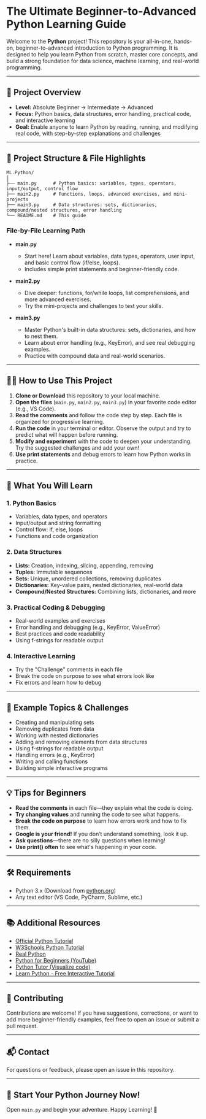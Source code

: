 # The Ultimate Beginner-to-Advanced Python Learning Guide

Welcome to the **Python** project! This repository is your all-in-one, hands-on, beginner-to-advanced introduction to Python programming. It is designed to help you learn Python from scratch, master core concepts, and build a strong foundation for data science, machine learning, and real-world programming.

---

## 🚀 Project Overview

- **Level:** Absolute Beginner → Intermediate → Advanced
- **Focus:** Python basics, data structures, error handling, practical code, and interactive learning
- **Goal:** Enable anyone to learn Python by reading, running, and modifying real code, with step-by-step explanations and challenges

---

## 📂 Project Structure & File Highlights

```
ML.Python/
│
├── main.py      # Python basics: variables, types, operators, input/output, control flow
├── main2.py     # Functions, loops, advanced exercises, and mini-projects
├── main3.py     # Data structures: sets, dictionaries, compound/nested structures, error handling
└── README.md    # This guide
```

### File-by-File Learning Path

- **main.py**
  - Start here! Learn about variables, data types, operators, user input, and basic control flow (if/else, loops).
  - Includes simple print statements and beginner-friendly code.

- **main2.py**
  - Dive deeper: functions, for/while loops, list comprehensions, and more advanced exercises.
  - Try the mini-projects and challenges to test your skills.

- **main3.py**
  - Master Python's built-in data structures: sets, dictionaries, and how to nest them.
  - Learn about error handling (e.g., KeyError), and see real debugging examples.
  - Practice with compound data and real-world scenarios.

---

## 🧑‍💻 How to Use This Project

1. **Clone or Download** this repository to your local machine.
2. **Open the files** (`main.py`, `main2.py`, `main3.py`) in your favorite code editor (e.g., VS Code).
3. **Read the comments** and follow the code step by step. Each file is organized for progressive learning.
4. **Run the code** in your terminal or editor. Observe the output and try to predict what will happen before running.
5. **Modify and experiment** with the code to deepen your understanding. Try the suggested challenges and add your own!
6. **Use print statements** and debug errors to learn how Python works in practice.

---

## 📖 What You Will Learn

### 1. Python Basics
- Variables, data types, and operators
- Input/output and string formatting
- Control flow: if, else, loops
- Functions and code organization

### 2. Data Structures
- **Lists:** Creation, indexing, slicing, appending, removing
- **Tuples:** Immutable sequences
- **Sets:** Unique, unordered collections, removing duplicates
- **Dictionaries:** Key-value pairs, nested dictionaries, real-world data
- **Compound/Nested Structures:** Combining lists, dictionaries, and more

### 3. Practical Coding & Debugging
- Real-world examples and exercises
- Error handling and debugging (e.g., KeyError, ValueError)
- Best practices and code readability
- Using f-strings for readable output

### 4. Interactive Learning
- Try the "Challenge" comments in each file
- Break the code on purpose to see what errors look like
- Fix errors and learn how to debug

---

## 📝 Example Topics & Challenges

- Creating and manipulating sets
- Removing duplicates from data
- Working with nested dictionaries
- Adding and removing elements from data structures
- Using f-strings for readable output
- Handling errors (e.g., KeyError)
- Writing and calling functions
- Building simple interactive programs

---

## 💡 Tips for Beginners

- **Read the comments** in each file—they explain what the code is doing.
- **Try changing values** and running the code to see what happens.
- **Break the code on purpose** to learn how errors work and how to fix them.
- **Google is your friend!** If you don’t understand something, look it up.
- **Ask questions**—there are no silly questions when learning!
- **Use print() often** to see what's happening in your code.

---

## 🛠️ Requirements

- Python 3.x (Download from [python.org](https://www.python.org/downloads/))
- Any text editor (VS Code, PyCharm, Sublime, etc.)

---

## 📚 Additional Resources

- [Official Python Tutorial](https://docs.python.org/3/tutorial/)
- [W3Schools Python Tutorial](https://www.w3schools.com/python/)
- [Real Python](https://realpython.com/)
- [Python for Beginners (YouTube)](https://www.youtube.com/results?search_query=python+for+beginners)
- [Python Tutor (Visualize code)](https://pythontutor.com/)
- [Learn Python - Free Interactive Tutorial](https://www.learnpython.org/)

---

## 🤝 Contributing

Contributions are welcome! If you have suggestions, corrections, or want to add more beginner-friendly examples, feel free to open an issue or submit a pull request.

---

## 📬 Contact

For questions or feedback, please open an issue in this repository.

---

## 🌟 Start Your Python Journey Now!

Open `main.py` and begin your adventure. Happy Learning! 🚀
